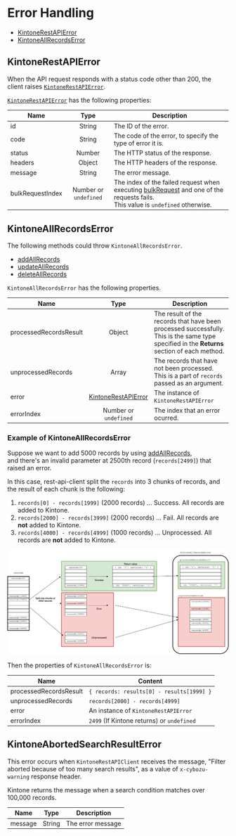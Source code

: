 # Error Handling

- [KintoneRestAPIError](#kintonerestapierror)
- [KintoneAllRecordsError](#kintoneallrecordserror)

## KintoneRestAPIError

When the API request responds with a status code other than 200, the client raises [`KintoneRestAPIError`](../src/KintoneRestAPIError.ts).

[`KintoneRestAPIError`](../src/KintoneRestAPIError.ts) has the following properties:

| Name             |         Type          | Description                                                                                                                                                |
| ---------------- | :-------------------: | ---------------------------------------------------------------------------------------------------------------------------------------------------------- |
| id               |        String         | The ID of the error.                                                                                                                                       |
| code             |        String         | The code of the error, to specify the type of error it is.                                                                                                 |
| status           |        Number         | The HTTP status of the response.                                                                                                                           |
| headers          |        Object         | The HTTP headers of the response.                                                                                                                          |
| message          |        String         | The error message.                                                                                                                                         |
| bulkRequestIndex | Number or `undefined` | The index of the failed request when executing [bulkRequest](docs/bulkRequest.md) and one of the requests fails.<br />This value is `undefined` otherwise. |

## KintoneAllRecordsError

The following methods could throw `KintoneAllRecordsError`.

- [addAllRecords](record.md#addAllRecords)
- [updateAllRecords](record.md#updateAllRecords)
- [deleteAllRecords](record.md#deleteAllRecords)

`KintoneAllRecordsError` has the following properties.

| Name                   |                    Type                     | Description                                                                                                                                 |
| ---------------------- | :-----------------------------------------: | ------------------------------------------------------------------------------------------------------------------------------------------- |
| processedRecordsResult |                   Object                    | The result of the records that have been processed successfully. This is the same type specified in the **Returns** section of each method. |
| unprocessedRecords     |                    Array                    | The records that have not been processed. This is a part of `records` passed as an argument.                                                |
| error                  | [KintoneRestAPIError](#KintoneRestAPIError) | The instance of `KintoneRestAPIError`                                                                                                       |
| errorIndex             |         Number or<br />`undefined`          | The index that an error ocurred.                                                                                                            |

### Example of KintoneAllRecordsError

Suppose we want to add 5000 records by using [addAllRecords](record.md#addAllRecords),  
and there's an invalid parameter at 2500th record (`records[2499]`) that raised an error.

In this case, rest-api-client split the `records` into 3 chunks of records, and the result of each chunk is the following:

1. `records[0] - records[1999]` (2000 records) ... Success. All records are added to Kintone.
2. `records[2000] - records[3999]` (2000 records) ... Fail. All records are **not** added to Kintone.
3. `records[4000] - records[4999]` (1000 records) ... Unprocessed. All records are **not** added to Kintone.

![example of KintoneAllRecordsError](./images/example-of-KintoneAllRecordsError.png)

Then the properties of `KintoneAllRecordsError` is:

| Name                   | Content                                    |
| ---------------------- | ------------------------------------------ |
| processedRecordsResult | `{ records: results[0] - results[1999] }`  |
| unprocessedRecords     | `records[2000] - records[4999]`            |
| error                  | An instance of `KintoneRestAPIError`       |
| errorIndex             | `2499` (If Kintone returns) or `undefined` |

## KintoneAbortedSearchResultError

This error occurs when `KintoneRestAPIClient` receives the message, "Filter aborted because of too many search results", as a value of `x-cybozu-warning` response header.

Kintone returns the message when a search condition matches over 100,000 records.

| Name    |  Type  | Description       |
| ------- | :----: | ----------------- |
| message | String | The error message |
